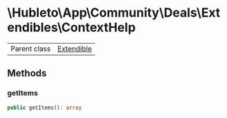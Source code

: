 
# \Hubleto\App\Community\Deals\Extendibles\ContextHelp
<table class='table-default dense'>
<tr><td>Parent class</td><td><a href="../../../../Framework/Extendible">Extendible</a></td></tr></table>


## Methods

### getItems

```php
public getItems(): array
```

